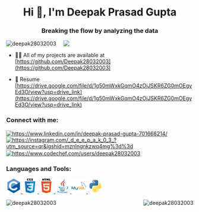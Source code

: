 <h1 align="center">Hi 👋, I'm Deepak Prasad Gupta</h1>
<h3 align="center">Breaking the flow by analyzing the data</h3>

<img src="https://miro.medium.com/v2/resize:fit:1400/1*Owa2rsDG6Rwv1IM_RdsL3A.gif" align="right" width=350px >

<p align="left"> <img src="https://komarev.com/ghpvc/?username=deepak28032003&label=Profile%20views&color=0e75b6&style=flat" alt="deepak28032003" /> </p>

- 👨‍💻 All of my projects are available at [https://github.com/Deepak28032003](https://github.com/Deepak28032003)

- 📄 Resume [https://drive.google.com/file/d/1g50mWxkGqmO4zOjJSKR6ZG0mOEgyEd3O/view?usp=drive_link](https://drive.google.com/file/d/1g50mWxkGqmO4zOjJSKR6ZG0mOEgyEd3O/view?usp=drive_link)

<h3 align="left">Connect with me:</h3>
<p align="left">
<a href="https://linkedin.com/in/https://www.linkedin.com/in/deepak-prasad-gupta-701666214/" target="blank"><img align="center" src="https://raw.githubusercontent.com/rahuldkjain/github-profile-readme-generator/master/src/images/icons/Social/linked-in-alt.svg" alt="https://www.linkedin.com/in/deepak-prasad-gupta-701666214/" height="30" width="40" /></a>
<a href="https://www.instagram.com/_d_e_e_p_a_k_0_3_/" target="blank"><img align="center" src="https://raw.githubusercontent.com/rahuldkjain/github-profile-readme-generator/master/src/images/icons/Social/instagram.svg" alt="https://instagram.com/_d_e_e_p_a_k_0_3_?utm_source=qr&igshid=mznlngnkzwq4mg%3d%3d" height="30" width="40" /></a>
<a href="https://www.codechef.com/users/deepak28032003" target="blank"><img align="center" src="https://cdn.jsdelivr.net/npm/simple-icons@3.1.0/icons/codechef.svg" alt="https://www.codechef.com/users/deepak28032003" height="30" width="40" /></a>
</p>

<h3 align="left">Languages and Tools:</h3>
<p align="left"> <a href="https://www.cprogramming.com/" target="_blank" rel="noreferrer"> <img src="https://raw.githubusercontent.com/devicons/devicon/master/icons/c/c-original.svg" alt="c" width="40" height="40"/> </a> <a href="https://www.w3schools.com/css/" target="_blank" rel="noreferrer"> <img src="https://raw.githubusercontent.com/devicons/devicon/master/icons/css3/css3-original-wordmark.svg" alt="css3" width="40" height="40"/> </a> <a href="https://www.w3.org/html/" target="_blank" rel="noreferrer"> <img src="https://raw.githubusercontent.com/devicons/devicon/master/icons/html5/html5-original-wordmark.svg" alt="html5" width="40" height="40"/> </a> <a href="https://www.java.com" target="_blank" rel="noreferrer"> <img src="https://raw.githubusercontent.com/devicons/devicon/master/icons/java/java-original.svg" alt="java" width="40" height="40"/> </a> <a href="https://www.mysql.com/" target="_blank" rel="noreferrer"> <img src="https://raw.githubusercontent.com/devicons/devicon/master/icons/mysql/mysql-original-wordmark.svg" alt="mysql" width="40" height="40"/> </a> <a href="https://www.python.org" target="_blank" rel="noreferrer"> <img src="https://raw.githubusercontent.com/devicons/devicon/master/icons/python/python-original.svg" alt="python" width="40" height="40"/> </a> </p>

<p><img align="left" src="https://github-readme-stats.vercel.app/api/top-langs?username=deepak28032003&show_icons=true&locale=en&layout=compact" alt="deepak28032003" /></p>
<p><img align="right" src="https://github-readme-streak-stats.herokuapp.com/?user=deepak28032003&" alt="deepak28032003" /></p>
